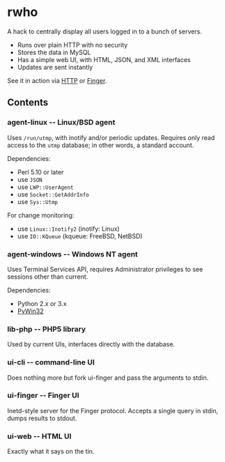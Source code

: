 # rwho

A hack to centrally display all users logged in to a bunch of servers.

  * Runs over plain HTTP with no security
  * Stores the data in MySQL
  * Has a simple web UI, with HTML, JSON, and XML interfaces
  * Updates are sent instantly

See it in action via [HTTP][ex-http] or [Finger][ex-finger].

[ex-http]: http://rwho.cluenet.org/
[ex-finger]: http://nullroute.eu.org/finger/?q=%2Fw+grawity%40cluenet.org

## Contents

### agent-linux -- Linux/BSD agent

Uses `/run/utmp`, with inotify and/or periodic updates. Requires only read access to the `utmp` database; in other words, a standard account.

Dependencies:

  * Perl 5.10 or later
  * use `JSON`
  * use `LWP::UserAgent`
  * use `Socket::GetAddrInfo`
  * use `Sys::Utmp`

For change monitoring:

  * use `Linux::Inotify2` (inotify: Linux)
  * use `IO::KQueue` (kqueue: FreeBSD, NetBSD)

### agent-windows -- Windows NT agent

Uses Terminal Services API, requires Administrator privileges to see sessions other than current.

Dependencies:

  * Python 2.x or 3.x
  * [PyWin32][pywin32]

[pywin32]: http://sourceforge.net/projects/pywin32/files/pywin32/

### lib-php -- PHP5 library

Used by current UIs, interfaces directly with the database.

### ui-cli -- command-line UI

Does nothing more but fork ui-finger and pass the arguments to stdin.

### ui-finger -- Finger UI

Inetd-style server for the Finger protocol. Accepts a single query in stdin, dumps results to stdout.

### ui-web -- HTML UI

Exactly what it says on the tin.
